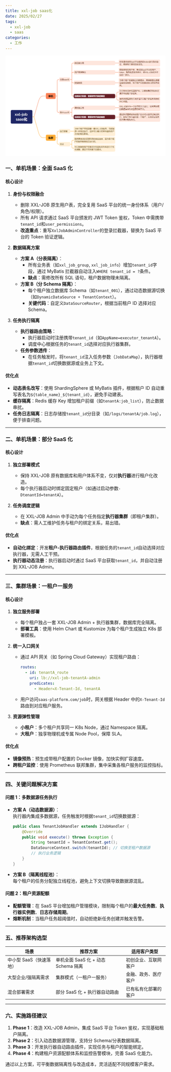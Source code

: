 ```yaml
---
title: xxl-job saas化
date: 2025/02/27
tags:
  - xxl-job
  - saas
categories:
  - 工作
---
```


![alt text](image.png)

### **一、单机场景：全面 SaaS 化**

#### **核心设计**

1. **身份与权限融合**

   - 删除 XXL-JOB 原生用户表，完全复用 SaaS 平台的统一身份体系（用户/角色/权限）。
   - 所有 API 请求通过 SaaS 平台颁发的 JWT Token 鉴权，Token 中需携带`tenant_id`和`user_permissions`。
   - **改造重点**：重写`XxlJobAdminController`的登录拦截器，替换为 SaaS 平台的 Token 验证逻辑。

2. **数据隔离方案**

   - **方案 A（分表隔离）**：
     - 所有业务表（如`xxl_job_group`, `xxl_job_info`）增加`tenant_id`字段，通过 MyBatis 拦截器自动注入`WHERE tenant_id = ?`条件。
     - **缺点**：需修改所有 SQL 语句，租户数据物理未隔离。
   - **方案 B（分 Schema 隔离）**：
     - 每个租户独立数据库 Schema（如`tenant_001`），通过动态数据源切换（如`DynamicDataSource + TenantContext`）。
     - **关键代码**：自定义`DataSourceRouter`，根据当前租户 ID 选择对应 Schema。

3. **任务执行隔离**
   - **执行器路由策略**：
     - 执行器启动时注册携带`tenant_id`（如`AppName=executor_tenantA`）。
     - 调度中心根据任务的`tenant_id`选择对应执行器集群。
   - **任务参数透传**：
     - 在任务触发时，将`tenant_id`注入任务参数（`JobDataMap`），执行器根据`tenant_id`切换数据源或业务上下文。

#### **优化点**

- **动态表名改写**：使用 ShardingSphere 或 MyBatis 插件，根据租户 ID 自动重写表名为`${table_name}_${tenant_id}`，避免手动建表。
- **缓存隔离**：Redis 缓存 Key 增加租户前缀（如`tenantA:job_list`），防止数据串扰。
- **任务日志隔离**：日志存储按`tenant_id`分目录（如`/logs/tenantA/job.log`），便于排查问题。

---

### **二、单机场景：部分 SaaS 化**

#### **核心设计**

1. **独立部署模式**

   - 保持 XXL-JOB 原有数据库和用户体系不变，仅对**执行器**进行租户化改造。
   - 每个执行器启动时绑定固定租户（如通过启动参数`-DtenantId=tenantA`）。

2. **任务调度逻辑**
   - 在 XXL-JOB Admin 中手动为每个任务指定**执行器集群**（即租户集群）。
   - **缺点**：需人工维护任务与租户的绑定关系，易出错。

#### **优化点**

- **自动化绑定**：开发**租户-执行器路由插件**，根据任务的`tenant_id`自动选择对应执行器，无需人工干预。
- **执行器动态注册**：执行器启动时通过 SaaS 平台获取`tenant_id`，并自动注册到 XXL-JOB Admin。

---

### **三、集群场景：一租户一服务**

#### **核心设计**

1. **独立服务部署**

   - 每个租户独占一套 XXL-JOB Admin + 执行器集群，数据库完全隔离。
   - **部署工具**：使用 Helm Chart 或 Kustomize 为每个租户生成独立 K8s 部署模板。

2. **统一入口网关**

   - 通过 API 网关（如 Spring Cloud Gateway）实现租户路由：
     ```yaml
     routes:
       - id: tenantA_route
         uri: lb://xxl-job-tenantA-admin
         predicates:
           - Header=X-Tenant-Id, tenantA
     ```
   - 用户访问`saas-platform.com/job`时，网关根据 Header 中的`X-Tenant-Id`路由到对应租户服务。

3. **资源弹性管理**
   - **小租户**：多个租户共享同一 K8s Node，通过 Namespace 隔离。
   - **大租户**：独享物理机或专属 Node Pool，保障 SLA。

#### **优化点**

- **镜像预热**：预生成带租户配置的 Docker 镜像，加快实例扩容速度。
- **跨租户监控**：使用 Prometheus 联邦集群，集中采集各租户服务的监控指标。

---

### **四、关键问题解决方案**

#### **问题 1：多数据源任务执行**

- **方案 A（动态数据源）**：  
  执行器内集成多数据源，任务触发时根据`tenant_id`切换数据源：
  ```java
  public class TenantJobHandler extends IJobHandler {
      @Override
      public void execute() throws Exception {
          String tenantId = TenantContext.get();
          DataSourceContext.switch(tenantId); // 切换至租户数据源
          // 执行业务逻辑
      }
  }
  ```
- **方案 B（隔离线程池）**：  
  每个租户的任务分配独立线程池，避免上下文切换导致数据源混乱。

#### **问题 2：租户资源配额**

- **配额管理**：在 SaaS 平台增加租户管理模块，限制每个租户的**最大任务数**、**执行器实例数**、**日志存储周期**。
- **熔断机制**：当租户任务超阈值时，自动拒绝新任务创建并触发告警。

---

### **五、推荐架构选型**

| 场景                    | 推荐方案                            | 适用客户类型         |
| ----------------------- | ----------------------------------- | -------------------- |
| 中小型 SaaS（快速落地） | 单机全面 SaaS 化 + 动态 Schema 隔离 | 初创企业、互联网客户 |
| 大型企业/强隔离需求     | 集群模式（一租户一服务）            | 金融、政务、医疗客户 |
| 混合部署需求            | 部分 SaaS 化 + 执行器自动路由       | 已有私有化部署的客户 |

---

### **六、实施路径建议**

1. **Phase 1**：改造 XXL-JOB Admin，集成 SaaS 平台 Token 鉴权，实现基础租户隔离。
2. **Phase 2**：引入动态数据源管理，支持分 Schema/分表数据隔离。
3. **Phase 3**：开发执行器自动路由插件，实现任务与租户的智能绑定。
4. **Phase 4**：构建租户资源配额体系和监控告警模块，完善 SaaS 化能力。

通过以上方案，可平衡数据隔离性与改造成本，灵活适配不同规模客户需求。

